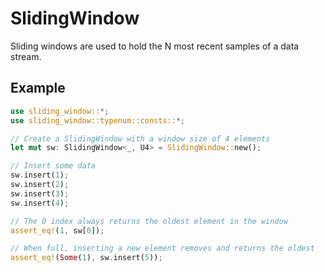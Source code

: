 SlidingWindow
=============

Sliding windows are used to hold the N most recent samples of a data stream.

Example
-------

```rust
use sliding_window::*;
use sliding_window::typenum::consts::*;

// Create a SlidingWindow with a window size of 4 elements
let mut sw: SlidingWindow<_, U4> = SlidingWindow::new();

// Insert some data
sw.insert(1);
sw.insert(2);
sw.insert(3);
sw.insert(4);

// The 0 index always returns the oldest element in the window
assert_eq!(1, sw[0]);

// When full, inserting a new element removes and returns the oldest
assert_eq!(Some(1), sw.insert(5));
```